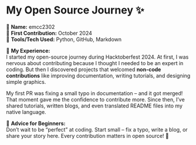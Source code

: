 # My Open Source Journey ✨

👤 **Name:** emcc2302  
📅 **First Contribution:** October 2024  
🔧 **Tools/Tech Used:** Python, GitHub, Markdown  

🌟 **My Experience:**  
I started my open-source journey during Hacktoberfest 2024. At first, I was nervous about contributing because I thought I needed to be an expert in coding. But then I discovered projects that welcomed **non-code contributions** like improving documentation, writing tutorials, and designing simple graphics.  

My first PR was fixing a small typo in documentation – and it got merged! That moment gave me the confidence to contribute more. Since then, I’ve shared tutorials, written blogs, and even translated README files into my native language.  

📌 **Advice for Beginners:**  
Don’t wait to be “perfect” at coding. Start small – fix a typo, write a blog, or share your story here. Every contribution matters in open source! 🚀
